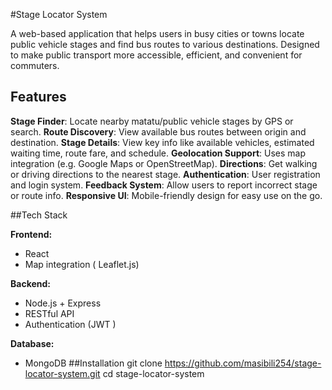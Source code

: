 #Stage Locator System

A web-based application that helps users in busy cities or towns locate public vehicle stages and find bus routes to various destinations. Designed to make public transport more accessible, efficient, and convenient for commuters.


## Features

 **Stage Finder**: Locate nearby matatu/public vehicle stages by GPS or search.
**Route Discovery**: View available bus routes between origin and destination.
**Stage Details**: View key info like available vehicles, estimated waiting time, route fare, and schedule.
**Geolocation Support**: Uses map integration (e.g. Google Maps or OpenStreetMap).
**Directions**: Get walking or driving directions to the nearest stage.
**Authentication**: User registration and login system.
**Feedback System**: Allow users to report incorrect stage or route info.
**Responsive UI**: Mobile-friendly design for easy use on the go.



##Tech Stack

**Frontend:**
- React 
- Map integration ( Leaflet.js)

**Backend:**
- Node.js + Express 
- RESTful API
- Authentication (JWT )

**Database:**
- MongoDB 
##Installation
   git clone https://github.com/masibili254/stage-locator-system.git
   cd stage-locator-system
